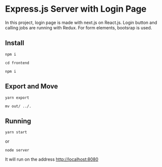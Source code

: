 # Express.js Server with Login Page

In this project, login page is made with next.js on React.js. Login button and calling jobs are running with Redux. For form elements, bootsrap is used.


## Install

`npm i`

`cd frontend`

`npm i`


## Export and Move

`yarn export`

`mv out/ ../.`

## Running 

`yarn start`

or

`node server`

It will run on the address [http://localhost:8080](http://localhost:8080)

